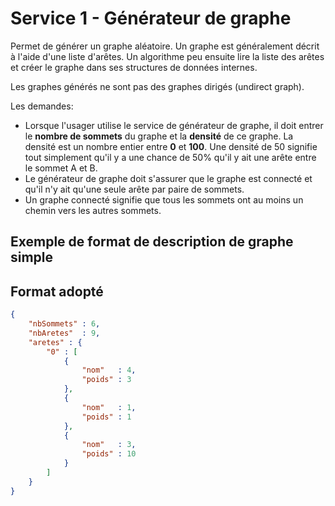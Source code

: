 # Service 1 - Générateur de graphe

Permet de générer un graphe aléatoire.
Un graphe est généralement décrit à l'aide d'une liste d'arêtes.
Un algorithme peu ensuite lire la liste des arêtes et créer le graphe dans ses structures de données internes.

Les graphes générés ne sont pas des graphes dirigés (undirect graph).

Les demandes:
- Lorsque l'usager utilise le service de générateur de graphe, il doit entrer le **nombre de sommets**
  du graphe et la **densité** de ce graphe. La densité est un nombre entier entre **0** et **100**. Une densité
  de 50 signifie tout simplement qu'il y a une chance de 50% qu'il y ait une arête entre le sommet A et B.
- Le générateur de graphe doit s'assurer que le graphe est connecté et qu'il n'y ait qu'une seule arête
  par paire de sommets.
- Un graphe connecté signifie que tous les sommets ont au moins un chemin vers les autres sommets.

## Exemple de format de description de graphe simple



## Format adopté

```json
{
	"nbSommets" : 6,
	"nbAretes"  : 9,
	"aretes" : {
		"0" : [
			{
				"nom"   : 4,
				"poids" : 3
			},
			{
				"nom"   : 1,
				"poids" : 1
			},
			{
				"nom"   : 3,
				"poids" : 10
			}
		]
	}
}
```